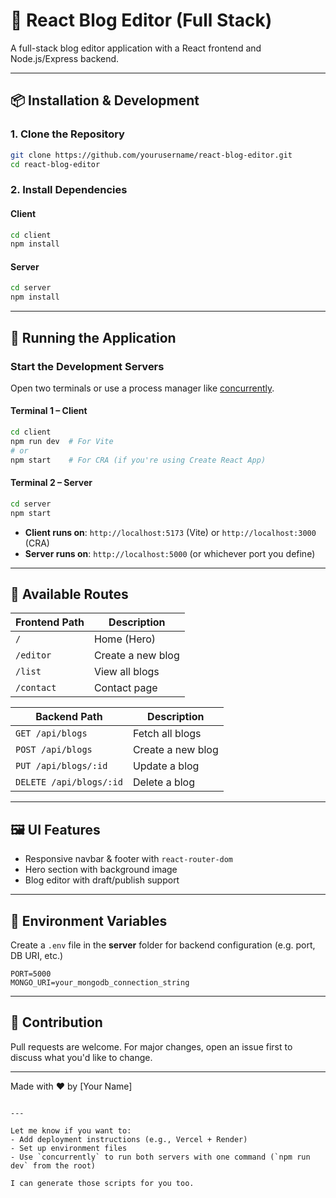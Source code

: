 
# 📝 React Blog Editor (Full Stack)

A full-stack blog editor application with a React frontend and Node.js/Express backend.

---

## 📦 Installation & Development

### 1. Clone the Repository

```bash
git clone https://github.com/yourusername/react-blog-editor.git
cd react-blog-editor
````

### 2. Install Dependencies

#### Client

```bash
cd client
npm install
```

#### Server

```bash
cd server
npm install
```

---

## 🚀 Running the Application

### Start the Development Servers

Open two terminals or use a process manager like [concurrently](https://www.npmjs.com/package/concurrently).

#### Terminal 1 – Client

```bash
cd client
npm run dev  # For Vite
# or
npm start    # For CRA (if you're using Create React App)
```

#### Terminal 2 – Server

```bash
cd server
npm start
```

* **Client runs on**: `http://localhost:5173` (Vite) or `http://localhost:3000` (CRA)
* **Server runs on**: `http://localhost:5000` (or whichever port you define)

---

## 🔁 Available Routes

| Frontend Path | Description       |
| ------------- | ----------------- |
| `/`           | Home (Hero)       |
| `/editor`     | Create a new blog |
| `/list`       | View all blogs    |
| `/contact`    | Contact page      |

| Backend Path            | Description       |
| ----------------------- | ----------------- |
| `GET /api/blogs`        | Fetch all blogs   |
| `POST /api/blogs`       | Create a new blog |
| `PUT /api/blogs/:id`    | Update a blog     |
| `DELETE /api/blogs/:id` | Delete a blog     |

---

## 🖼️ UI Features

* Responsive navbar & footer with `react-router-dom`
* Hero section with background image
* Blog editor with draft/publish support

---

## 🔐 Environment Variables

Create a `.env` file in the **server** folder for backend configuration (e.g. port, DB URI, etc.)

```env
PORT=5000
MONGO_URI=your_mongodb_connection_string
```

---

## 🙌 Contribution

Pull requests are welcome. For major changes, open an issue first to discuss what you'd like to change.

---

Made with ❤️ by \[Your Name]

```

---

Let me know if you want to:
- Add deployment instructions (e.g., Vercel + Render)
- Set up environment files
- Use `concurrently` to run both servers with one command (`npm run dev` from the root)

I can generate those scripts for you too.
```

